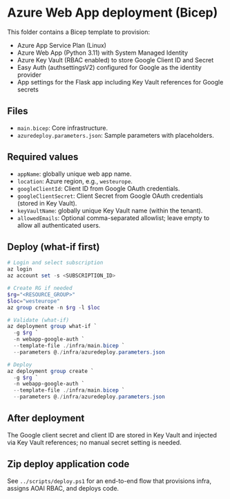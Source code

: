 # Azure Web App deployment (Bicep)

This folder contains a Bicep template to provision:
- Azure App Service Plan (Linux)
- Azure Web App (Python 3.11) with System Managed Identity
- Azure Key Vault (RBAC enabled) to store Google Client ID and Secret
- Easy Auth (authsettingsV2) configured for Google as the identity provider
- App settings for the Flask app including Key Vault references for Google secrets

## Files
- `main.bicep`: Core infrastructure.
- `azuredeploy.parameters.json`: Sample parameters with placeholders.

## Required values
- `appName`: globally unique web app name.
- `location`: Azure region, e.g., `westeurope`.
- `googleClientId`: Client ID from Google OAuth credentials.
- `googleClientSecret`: Client Secret from Google OAuth credentials (stored in Key Vault).
- `keyVaultName`: globally unique Key Vault name (within the tenant).
- `allowedEmails`: Optional comma-separated allowlist; leave empty to allow all authenticated users.

## Deploy (what-if first)

```powershell
# Login and select subscription
az login
az account set -s <SUBSCRIPTION_ID>

# Create RG if needed
$rg="<RESOURCE_GROUP>"
$loc="westeurope"
az group create -n $rg -l $loc

# Validate (what-if)
az deployment group what-if `
  -g $rg `
  -n webapp-google-auth `
  --template-file ./infra/main.bicep `
  --parameters @./infra/azuredeploy.parameters.json

# Deploy
az deployment group create `
  -g $rg `
  -n webapp-google-auth `
  --template-file ./infra/main.bicep `
  --parameters @./infra/azuredeploy.parameters.json
```

## After deployment
The Google client secret and client ID are stored in Key Vault and injected via Key Vault references; no manual secret setting is needed.

## Zip deploy application code
See `../scripts/deploy.ps1` for an end-to-end flow that provisions infra, assigns AOAI RBAC, and deploys code.

